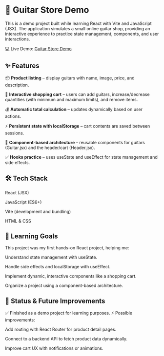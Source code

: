 # 🎸 Guitar Store Demo

This is a demo project built while learning React with Vite and JavaScript (JSX). The application simulates a small online guitar shop, providing an interactive experience to practice state management, components, and user interactions.

💻 Live Demo: [Guitar Store Demo](https://edmonguitarstore.netlify.app/)

## ✨ Features

📦 **Product listing** – display guitars with name, image, price, and description.

🛒 **Interactive shopping cart** – users can add guitars, increase/decrease quantities (with minimum and maximum limits), and remove items.

💰 **Automatic total calculation** – updates dynamically based on user actions.

⚡ **Persistent state with localStorage** – cart contents are saved between sessions.

🧩 **Component-based architecture** – reusable components for guitars (Guitar.jsx) and the header/cart (Header.jsx).

✅ **Hooks practice** – uses useState and useEffect for state management and side effects.

## 🛠️ Tech Stack

React (JSX)

JavaScript (ES6+)

Vite (development and bundling)

HTML & CSS

## 🎯 Learning Goals

This project was my first hands-on React project, helping me:

Understand state management with useState.

Handle side effects and localStorage with useEffect.

Implement dynamic, interactive components like a shopping cart.

Organize a project using a component-based architecture.

## 📌 Status & Future Improvements

✅ Finished as a demo project for learning purposes.
⚡ Possible improvements:

Add routing with React Router for product detail pages.

Connect to a backend API to fetch product data dynamically.

Improve cart UX with notifications or animations.
